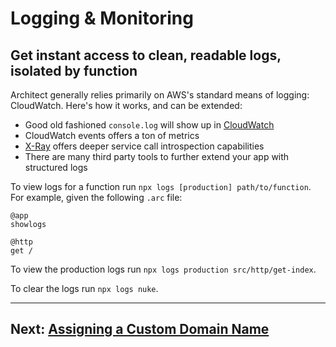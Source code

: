 # Logging & Monitoring

## Get instant access to clean, readable logs, isolated by function

Architect generally relies primarily on AWS's standard means of logging: CloudWatch. Here's how it works, and can be extended:

- Good old fashioned `console.log` will show up in [CloudWatch](https://aws.amazon.com/cloudwatch/)
- CloudWatch events offers a ton of metrics
- [X-Ray](https://aws.amazon.com/xray/) offers deeper service call introspection capabilities
- There are many third party tools to further extend your app with structured logs

To view logs for a function run `npx logs [production] path/to/function`. For example, given the following `.arc` file:

```
@app
showlogs

@http
get /
```

To view the production logs run `npx logs production src/http/get-index`.

To clear the logs run `npx logs nuke`.

<hr>

## Next: [Assigning a Custom Domain Name](#null)

